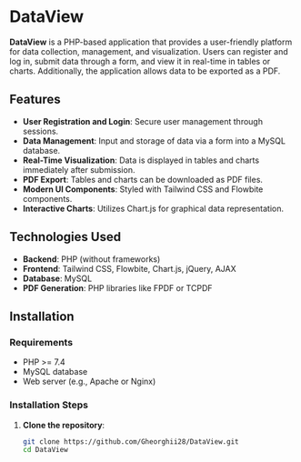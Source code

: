 # DataView

**DataView** is a PHP-based application that provides a user-friendly platform for data collection, management, and visualization. Users can register and log in, submit data through a form, and view it in real-time in tables or charts. Additionally, the application allows data to be exported as a PDF.

## Features

- **User Registration and Login**: Secure user management through sessions.
- **Data Management**: Input and storage of data via a form into a MySQL database.
- **Real-Time Visualization**: Data is displayed in tables and charts immediately after submission.
- **PDF Export**: Tables and charts can be downloaded as PDF files.
- **Modern UI Components**: Styled with Tailwind CSS and Flowbite components.
- **Interactive Charts**: Utilizes Chart.js for graphical data representation.

## Technologies Used

- **Backend**: PHP (without frameworks)
- **Frontend**: Tailwind CSS, Flowbite, Chart.js, jQuery, AJAX
- **Database**: MySQL
- **PDF Generation**: PHP libraries like FPDF or TCPDF

## Installation

### Requirements

- PHP >= 7.4
- MySQL database
- Web server (e.g., Apache or Nginx)

### Installation Steps

1. **Clone the repository**:
   ```bash
   git clone https://github.com/Gheorghii28/DataView.git
   cd DataView
